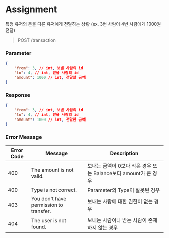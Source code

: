 # Assignment

특정 유저의 돈을 다른 유저에게 전달하는 상황 (ex. 3번 사람이 4번 사람에게 1000원 전달)

> POST /transaction

### Parameter

```json
{
    "from": 3, // int, 보낼 사람의 id
    "to": 4, // int, 받을 사람의 id
    "amount": 1000 // int, 전달할 금액
}
```

### Response

```json
{
    "from": 3, // int, 보낸 사람의 id
    "to": 4, // int, 받을 사람의 id
    "amount": 1000 // int, 전달한 금액
}
```

### Error Message

|Error Code|Message|Description|
|---|---|---|
|400|The amount is not valid.|보내는 금액이 0보다 작은 경우 또는 Balance보다 amount가 큰 경우|
|400|Type is not correct.|Parameter의 Type이 잘못된 경우|
|403|You don't have permission to transfer.|보내는 사람에 대한 권한이 없는 경우|
|404|The user is not found.|보내는 사람이나 받는 사람이 존재하지 않는 경우|

